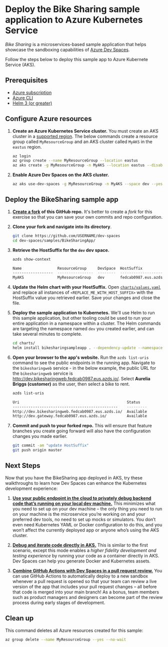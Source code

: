 # Deploy the Bike Sharing sample application to Azure Kubernetes Service

*Bike Sharing* is a microservices-based sample application that helps showcase the sandboxing capabilities of [Azure Dev Spaces](https://aka.ms/devspaces). 

Follow the steps below to deploy this sample app to Azure Kubernete Service (AKS).

## Prerequisites
* [Azure subscription](https://azure.microsoft.com/free)
* [Azure CLI](https://docs.microsoft.com/cli/azure/install-azure-cli?view=azure-cli-latest)
* [Helm 3 (or greater)](https://helm.sh/docs/intro/install)

## Configure Azure resources

1. **Create an Azure Kubernetes Service cluster.** You must create an AKS cluster in a [supported region](https://docs.microsoft.com/azure/dev-spaces/about#supported-regions-and-configurations). The below commands create a resource group called `MyResourceGroup` and an AKS cluster called `MyAKS` in the `eastus` region.

    ```bash
    az login
    az group create --name MyResourceGroup --location eastus
    az aks create -g MyResourceGroup -n MyAKS --location eastus --disable-rbac --generate-ssh-keys
    ```

1. **Enable Azure Dev Spaces on the AKS cluster.**
    ```bash
    az aks use-dev-spaces -g MyResourceGroup -n MyAKS --space dev --yes
    ```

## Deploy the BikeSharing sample app

1. **[Create a fork](https://guides.github.com/activities/forking/) of this GitHub repo.** It's better to create a *fork* for this exercise so that you can save your own commits and repo configuration.

1. **Clone your fork and navigate into its directory**.
    ```bash
    git clone https://github.com/USERNAME/dev-spaces
    cd dev-spaces/samples/BikeSharingApp/
    ```

1. **Retrieve the HostSuffix for the `dev` dev space.**
    ```bash
    azds show-context

    Name                ResourceGroup     DevSpace  HostSuffix                 EndpointType
    ------------------  ----------------  --------  -----------------------    ------------
    MyAKS               MyResourceGroup   dev       fedcab0987.eus.azds.io     Public
    ```

1. **Update the Helm chart with your HostSuffix.** Open [`charts/values.yaml`](https://github.com/Azure/dev-spaces/blob/master/samples/BikeSharingApp/charts/values.yaml) and replace all instances of `<REPLACE_ME_WITH_HOST_SUFFIX>` with the HostSuffix value you retrieved earlier. Save your changes and close the file.

1. **Deploy the sample application to Kubernetes.** We'll use Helm to run this sample application, but other tooling could be used to run your entire application in a namespace within a cluster. The Helm commands are targeting the namespace named `dev` you created earlier, and can take several minutes to complete.
    ```bash
    cd charts/
    helm install bikesharingsampleapp . --dependency-update --namespace dev --atomic
    ```

1. **Open your browser to the app's website.** Run the `azds list-uris` command to see the public endpoints in the running app. Navigate to the `bikesharingweb` service - in the below example, the public URL for the `bikesharingweb` service is http://dev.bikesharingweb.fedcab0987.eus.azds.io/. Select **Aurelia Briggs (customer)** as the user, then select a bike to rent.
    ```bash
    azds list-uris

    Uri                                                Status
    -----------------------------------------------    ---------
    http://dev.bikesharingweb.fedcab0987.eus.azds.io/  Available
    http://dev.gateway.fedcab0987.eus.azds.io/         Available
    ```

1. **Commit and push to your forked repo.** This will ensure that feature branches you create going forward will also have the configuration changes you made earlier.
    ```bash
    git commit -am "update HostSuffix"
    git push origin master
    ```

## Next Steps
Now that you have the BikeSharing app deployed in AKS, try these walkthroughs to learn how Dev Spaces can enhance the Kubernetes development experience:

1. **[Use your public endpoint in the cloud to privately debug backend code that’s running on your local dev machine.](https://aka.ms/devspaces/connect)** This minimizes what you need to set up on your dev machine – the only thing you need to run on your machine is the microservice you’re working on and your preferred dev tools, no need to set up mocks or simulators. You don’t even need Kubernetes YAML or Docker configuration to do this, and you won’t affect the currently deployed app or anyone who’s using the AKS cluster.

1. **[Debug and iterate code directly in AKS.](https://docs.microsoft.com/azure/dev-spaces/quickstart-netcore)** This is similar to the first scenario, except this mode enables a *higher fidelity development and testing experience* by running your code as a container directly in AKS. Dev Spaces can help you generate Docker and Kubernetes assets.

1. **[Combine GitHub Actions with Dev Spaces in a pull request review.](https://aka.ms/devspaces/pr-flow)** You can use GitHub Actions to automatically deploy to a new sandbox whenever a pull request is opened so that your team can review a live version of the app that includes your pull request changes – all before that code is merged into your main branch! As a bonus, team members such as product managers and designers can become part of the review process during early stages of development.

## Clean up
This command deletes all Azure resources created for this sample:
```bash
az group delete --name MyResourceGroup --yes --no-wait
```